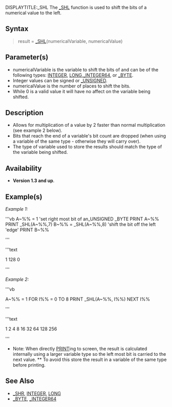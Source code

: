DISPLAYTITLE:_SHL
The [_SHL](_SHL) function is used to shift the bits of a numerical value to the left.


## Syntax

> result = [_SHL](_SHL)(numericalVariable, numericalValue)


## Parameter(s)

* numericalVariable is the variable to shift the bits of and can be of the following types: [INTEGER](INTEGER), [LONG](LONG),[_INTEGER64](_INTEGER64), or [_BYTE](_BYTE).
* Integer values can be signed or [_UNSIGNED](_UNSIGNED).
* numericalValue is the number of places to shift the bits.
* While 0 is a valid value it will have no affect on the variable being shifted.


## Description

* Allows for multiplication of a value by 2 faster than normal multiplication (see example 2 below).
* Bits that reach the end of a variable's bit count are dropped (when using a variable of the same type - otherwise they will carry over).
* The type of variable used to store the results should match the type of the variable being shifted.


## Availability

* **Version 1.3 and up**.


## Example(s)

*Example 1:*

'''vb
A~%% = 1 'set right most bit of an_UNSIGNED _BYTE
PRINT A~%%
PRINT _SHL(A~%%,7)
B~%% = _SHL(A~%%,8) 'shift the bit off the left 'edge'
PRINT B~%%

'''

'''text


 1
 128
 0

'''



*Example 2:*

'''vb

A~%% = 1
FOR I%% = 0 TO 8
    PRINT _SHL(A~%%, I%%)
NEXT I%%

'''

'''text


   1
   2
   4
   8
  16
  32
  64
 128
 256

'''

* Note: When directly [PRINT](PRINT)ing to screen, the result is calculated internally using a larger variable type so the left most bit is carried to the next value.
** To avoid this store the result in a variable of the same type before printing.

## See Also

* [_SHR](_SHR), [INTEGER](INTEGER), [LONG](LONG)
* [_BYTE](_BYTE), [_INTEGER64](_INTEGER64)




